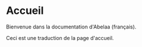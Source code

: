 # Accueil

Bienvenue dans la documentation d'Abelaa (français).

Ceci est une traduction de la page d'accueil.
